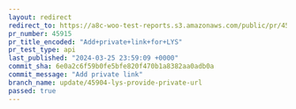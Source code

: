 ```yaml
---
layout: redirect
redirect_to: https://a8c-woo-test-reports.s3.amazonaws.com/public/pr/45915/api/index.html
pr_number: 45915
pr_title_encoded: "Add+private+link+for+LYS"
pr_test_type: api
last_published: "2024-03-25 23:59:09 +0000"
commit_sha: 6e0a2c6f59b0fe5bfe820f470b1a8382aa0adb0a
commit_message: "Add private link"
branch_name: update/45904-lys-provide-private-url
passed: true
---
```

